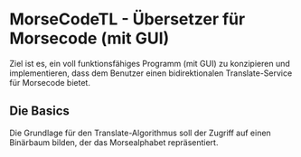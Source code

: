 # MorseCodeTL - Übersetzer für Morsecode (mit GUI)
Ziel ist es, ein voll funktionsfähiges Programm (mit GUI) zu konzipieren und implementieren, dass dem Benutzer einen bidirektionalen
Translate-Service für Morsecode bietet.

## Die Basics
Die Grundlage für den Translate-Algorithmus soll der Zugriff auf einen Binärbaum bilden, der das Morsealphabet repräsentiert.
